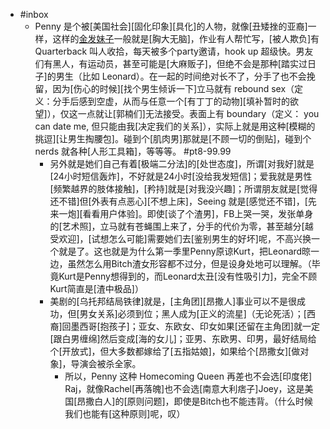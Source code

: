 - #inbox
    - Penny 是个被[美国社会][固化印象][具化]的人物，就像[丑矮挫的亚裔]一样，这样的[金发妹子](https://www.zhihu.com/question/22523260/answer/1845770820)一般就是[胸大无脑]，作业有人帮忙写，[被人欺负]有 Quarterback 叫人收拾，每天被多个party邀请，hook up 超级快。男友们有黑人，有运动员，甚至可能是[大麻贩子]，但绝不会是那种[踏实过日子]的男生（比如 Leonard）。在一起的时间绝对长不了，分手了也不会挽留，因为[伤心的时候][找个男生倾诉一下]立马就有 rebound sex（定义：分手后感到空虚，从而与任意一个[有丁丁的动物][填补暂时的欲望]），仅这一点就让[郭楠们]无法接受。表面上有 boundary（定义： you can date me, 但只能由我[决定我们的关系]），实际上就是用这种[模糊的挑逗][让男生掏腰包]。碰到个[肌肉男]那就是[不顾一切的倒贴]，碰到个 nerds 就各种[人形工具箱]，等等等。 #pt8-99.99
        - 另外就是她们自己有着[极端二分法]的[处世态度]，所谓[对我好]就是[24小时短信轰炸]，不好就是24小时[没给我发短信]；爱我就是男性[频繁越界的肢体接触]，[矜持]就是[对我没兴趣]；所谓朋友就是[觉得还不错]但[外表有点恶心][不想上床]，Seeing 就是[感觉还不错]，[先来一炮][看看用户体验]。即使[谈了个渣男]，FB上哭一哭，发张单身的[艺术照]，立马就有苍蝇围上来了，分手的代价为零，甚至越分[越受欢迎]，[试想怎么可能]需要她们去[鉴别男生的好坏]呢，不高兴换一个就是了。这也就是为什么第一季里Penny原谅Kurt，把Leonard晾一边，虽然怎么用Bitch渣女形容都不过分，但是设身处地可以理解。（毕竟Kurt是Penny想得到的，而Leonard太丑[没有性吸引力]，完全不顾Kurt简直是[渣中极品]）
        - 美剧的[乌托邦结局铁律]就是，[主角团][昂撒人]事业可以不是很成功，但[男女关系]必须到位；黑人成为[正义的流星]（无论死活）；[西裔]回墨西哥[抱孩子]；亚女、东欧女、印女如果[还留在主角团]就一定[跟白男缠绵]然后变成[海的女儿]；亚男、东欧男、印男，最好结局给个[开放式]，但大多数都嫁给了[五指姑娘]，如果给个[昂撒女][做对象]，导演会被杀全家。
            - 所以，Penny 这种 Homecoming Queen 再差也不会选[印度佬] Raj，就像Rachel[再落魄]也不会选[南意大利痞子]Joey，这是美国[昂撒白人]的[原则问题]，即使是Bitch也不能违背。（什么时候我们也能有[这种原则]呢，叹）
